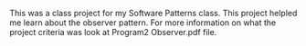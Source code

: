 This was a class project for my Software Patterns class. This project helpled me learn about the observer pattern. For more information on what the project criteria was look at Program2 Observer.pdf file.